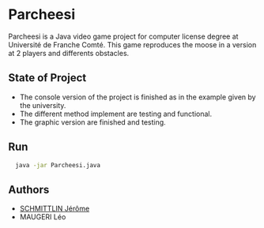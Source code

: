 # Parcheesi

Parcheesi is a Java video game project for computer license degree at Université de Franche Comté.
This game reproduces the moose in a version at 2 players and differents obstacles.

  
## State of Project

- The console version of the project is finished as in the example given by the university.
- The different method implement are testing and functional.
- The graphic version are finished and testing.
  
## Run


```bash
  java -jar Parcheesi.java
```

  
## Authors

- [SCHMITTLIN Jérôme](https://www.github.com/jschmittlin)
- MAUGERI Léo

  
